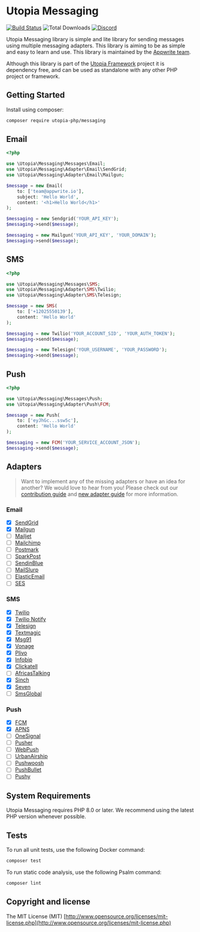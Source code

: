 # Utopia Messaging

[![Build Status](https://travis-ci.org/utopia-php/abuse.svg?branch=master)](https://travis-ci.com/utopia-php/database)
![Total Downloads](https://img.shields.io/packagist/dt/utopia-php/messaging.svg)
[![Discord](https://img.shields.io/discord/564160730845151244?label=discord)](https://appwrite.io/discord)

Utopia Messaging library is simple and lite library for sending messages using multiple messaging adapters. This library is aiming to be as simple and easy to learn and use. This library is maintained by the [Appwrite team](https://appwrite.io).

Although this library is part of the [Utopia Framework](https://github.com/utopia-php/framework) project it is dependency free, and can be used as standalone with any other PHP project or framework.

## Getting Started

Install using composer:
```bash
composer require utopia-php/messaging
```

## Email 

```php
<?php

use \Utopia\Messaging\Messages\Email;
use \Utopia\Messaging\Adapter\Email\SendGrid;
use \Utopia\Messaging\Adapter\Email\Mailgun;

$message = new Email(
    to: ['team@appwrite.io'],
    subject: 'Hello World',
    content: '<h1>Hello World</h1>'
);

$messaging = new Sendgrid('YOUR_API_KEY');
$messaging->send($message);

$messaging = new Mailgun('YOUR_API_KEY', 'YOUR_DOMAIN');
$messaging->send($message);
```

## SMS

```php
<?php

use \Utopia\Messaging\Messages\SMS;
use \Utopia\Messaging\Adapter\SMS\Twilio;
use \Utopia\Messaging\Adapter\SMS\Telesign;

$message = new SMS(
    to: ['+12025550139'],
    content: 'Hello World'
);

$messaging = new Twilio('YOUR_ACCOUNT_SID', 'YOUR_AUTH_TOKEN');
$messaging->send($message);

$messaging = new Telesign('YOUR_USERNAME', 'YOUR_PASSWORD');
$messaging->send($message);
```

## Push

```php
<?php

use \Utopia\Messaging\Messages\Push;
use \Utopia\Messaging\Adapter\Push\FCM;

$message = new Push(
    to: ['eyJhGc...ssw5c'],
    content: 'Hello World'
);

$messaging = new FCM('YOUR_SERVICE_ACCOUNT_JSON');
$messaging->send($message);
```

## Adapters

> Want to implement any of the missing adapters or have an idea for another? We would love to hear from you! Please check out our [contribution guide](./CONTRIBUTING.md) and [new adapter guide](./docs/add-new-adapter.md) for more information.

### Email
- [x] [SendGrid](https://sendgrid.com/)
- [x] [Mailgun](https://www.mailgun.com/)
- [ ] [Mailjet](https://www.mailjet.com/)
- [ ] [Mailchimp](https://www.mailchimp.com/)
- [ ] [Postmark](https://postmarkapp.com/)
- [ ] [SparkPost](https://www.sparkpost.com/)
- [ ] [SendinBlue](https://www.sendinblue.com/)
- [ ] [MailSlurp](https://www.mailslurp.com/)
- [ ] [ElasticEmail](https://elasticemail.com/)
- [ ] [SES](https://aws.amazon.com/ses/)

### SMS
- [x] [Twilio](https://www.twilio.com/)
- [x] [Twilio Notify](https://www.twilio.com/notify)
- [x] [Telesign](https://www.telesign.com/)
- [x] [Textmagic](https://www.textmagic.com/)
- [x] [Msg91](https://msg91.com/)
- [x] [Vonage](https://www.vonage.com/)
- [x] [Plivo](https://www.plivo.com/)
- [x] [Infobip](https://www.infobip.com/)
- [x] [Clickatell](https://www.clickatell.com/)
- [ ] [AfricasTalking](https://africastalking.com/)
- [x] [Sinch](https://www.sinch.com/)
- [x] [Seven](https://www.seven.io/)
- [ ] [SmsGlobal](https://www.smsglobal.com/)

### Push
- [x] [FCM](https://firebase.google.com/docs/cloud-messaging)
- [x] [APNS](https://developer.apple.com/documentation/usernotifications)
- [ ] [OneSignal](https://onesignal.com/)
- [ ] [Pusher](https://pusher.com/)
- [ ] [WebPush](https://developer.mozilla.org/en-US/docs/Web/API/Push_API)
- [ ] [UrbanAirship](https://www.urbanairship.com/)
- [ ] [Pushwoosh](https://www.pushwoosh.com/)
- [ ] [PushBullet](https://www.pushbullet.com/)
- [ ] [Pushy](https://pushy.me/)

## System Requirements

Utopia Messaging requires PHP 8.0 or later. We recommend using the latest PHP version whenever possible.

## Tests

To run all unit tests, use the following Docker command:

```bash
composer test
```

To run static code analysis, use the following Psalm command:

```bash
composer lint
```

## Copyright and license

The MIT License (MIT) [http://www.opensource.org/licenses/mit-license.php](http://www.opensource.org/licenses/mit-license.php)
